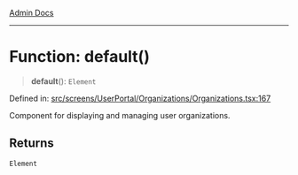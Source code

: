 [Admin Docs](/)

***

# Function: default()

> **default**(): `Element`

Defined in: [src/screens/UserPortal/Organizations/Organizations.tsx:167](https://github.com/PalisadoesFoundation/talawa-admin/blob/main/src/screens/UserPortal/Organizations/Organizations.tsx#L167)

Component for displaying and managing user organizations.

## Returns

`Element`
